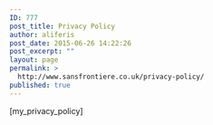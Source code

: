```yaml
---
ID: 777
post_title: Privacy Policy
author: aliferis
post_date: 2015-06-26 14:22:26
post_excerpt: ""
layout: page
permalink: >
  http://www.sansfrontiere.co.uk/privacy-policy/
published: true
---
```

[my_privacy_policy]